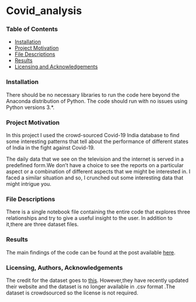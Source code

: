 # Covid_analysis
### Table of Contents

* [Installation](#Install)
* [Project Motivation](#Motivation)
* [File Descriptions](#File)
* [Results](#Results)
* [Licensing and Acknowledgements](#License)

### Installation<a name="Install"></a>

There should be no necessary libraries to run the code here beyond the Anaconda distribution of Python. The code should run with no issues using Python versions 3.*.

### Project Motivation<a name="Motivation"></a>

In this project I used the crowd-sourced Covid-19 India database to find some interesting patterns that tell about the performance of different states of India in the fight against Covid-19.

The daily data that we see on the television and the internet is served in a predefined form.We don’t have a choice to see the reports on a particular aspect or a combination of different aspects that we might be interested in.
I faced a similar situation and so, I crunched out some interesting data that might intrigue you.

### File Descriptions<a name="File"></a>

There is a single notebook file containing the entire code that explores three relationships and try to give a useful insight to the user. In addition to it,there are three dataset files.

### Results<a name="Results"></a>

The main findings of the code can be found at the post available [here](https://medium.com/@sirishbhudolia88/a-look-at-how-indian-states-are-faring-against-covid-19-2717ebbf67f9).

### Licensing, Authors, Acknowledgements<a name="License"></a>

The credit for the dataset goes to [this](www.api.covid19india.org). However,they have recently updated their website and the dataset is no longer available in .csv format .The dataset is crowdsourced so the license is not required. 
